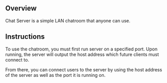 ## Overview

Chat Server is a simple LAN chatroom that anyone can use.

## Instructions

To use the chatroom, you must first run server on a specified port. Upon running, the server will output the host address which
future clients must connect to.

From there, you can connect users to the server by using the host address of the server as well as the port it is running on.